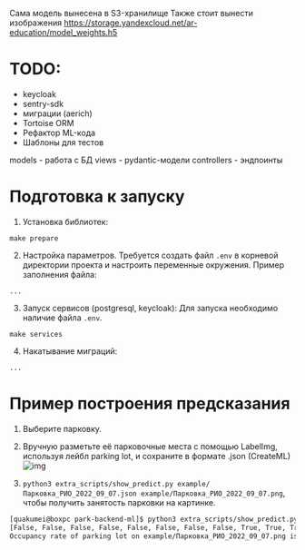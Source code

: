 Сама модель вынесена в S3-хранилище
Также стоит вынести изображения
https://storage.yandexcloud.net/ar-education/model_weights.h5

# TODO:
* keycloak
* sentry-sdk
* миграции (aerich)
* Tortoise ORM
* Рефактор ML-кода
* Шаблоны для тестов

models - работа с БД
views - pydantic-модели
controllers - эндпоинты

# Подготовка к запуску
1. Установка библиотек:
```shell
make prepare
```
2. Настройка параметров. Требуется создать файл `.env` в корневой директории проекта и настроить переменные окружения. Пример заполнения файла:
```shell
...
```
3. Запуск сервисов (postgresql, keycloak):
Для запуска необходимо наличие файла `.env`.
```shell
make services
```
4. Накатывание миграций:
```shell
...
```

# Пример построения предсказания

1. Выберите парковку.
2. Вручную разметьте её парковочные места  с помощью LabelImg, используя лейбл parking lot, и сохраните в формате .json (CreateML)
![img](example/step_1_label.png)


3. `python3 extra_scripts/show_predict.py example/Парковка_РИО_2022_09_07.json example/Парковка_РИО_2022_09_07.png`, чтобы получить занятость парковки на картинке.

```bash
[quakumei@boxpc park-backend-ml]$ python3 extra_scripts/show_predict.py example/Парковка_РИО_2022_09_07.json example/Парковка_РИО_2022_09_07.png
[False, False, False, False, False, False, False, False, True, True, True, True, False, True, False, True, False, False, False, False, True, True, False, False]
Occupancy rate of parking lot on example/Парковка_РИО_2022_09_07.png is 0.3333333333333333 (8/24)
```
